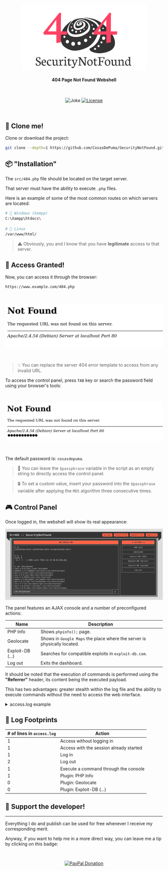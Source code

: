 
<div align="center">
  <img src=".github/readme/logo.png" alt="SecurityNotFound" width="400">
  <h4>404 Page Not Found Webshell</h4>
  <br/>
</div>

<p align="center">
    <img src="https://img.shields.io/badge/404-badge%20not%20found-333333.svg?style=for-the-badge" alt="Joke">
    <a href="https://github.com/CosasDePuma/SecurityNotFound/blob/master/LICENSE">
      <img src="https://img.shields.io/github/license/CosasDePuma/SecurityNotFound.svg?style=for-the-badge" alt="License">
    </a>
</p>
<br>

## 📼 Clone me!

Clone or download the project:

```sh
git clone --depth=1 https://github.com/CosasDePuma/SecurityNotFound.git
```

## 📦 "Installation"

The `src/404.php` file should be located on the target server.

That server must have the ability to execute `.php` files.

Here is an example of some of the most common routes on which servers are located:

```sh
# 🏁 Windows (Xampp)
C:\Xampp\htdocs\

# 🐧 Linux
/var/www/html/
```

> :warning:  Obviously, you and I know that you have **legitimate** access to that server.


## 🚪 Access Granted!

Now, you can access it through the browser:

```sh
https://www.example.com/404.php
```

<br>
<p align="center"><img src=".github/readme/404.png"/></p>
<br>

> 💡 You can replace the server 404 error template to access from any invalid URL.

To access the control panel, press `TAB` key or search the password field using your browser's tools:

<br>
<p align="center"><img src=".github/readme/secret.png"/></p>
<br>

The default password is: `cosasdepuma`.

> 🥚 You can leave the `$passphrase` variable in the script as an empty string to directly access the control panel.

> 🔒 To set a custom value, insert your password into the `$passphrase` variable after applying the ``MD5`` algorithm three consecutive times.

## 🎮 Control Panel

Once logged in, the webshell will show its real appearance:

<p align="center">
  <img src=".github/readme/webshell.png"/>
</p>

The panel features an AJAX console and a number of preconfigured actions:

| Name | Description |
| --- | --- |
| PHP Info | Shows `phpinfo();` page. |
| Geolocate | Shows in `Google Maps` the place where the server is physically located. |
| Exploit-DB (...) | Searches for compatible exploits in `exploit-db.com`. |
| Log out | Exits the dashboard. |

It should be noted that the execution of commands is performed using the **"Referrer"** header, its content being the executed payload.

This has two advantages: greater stealth within the log file and the ability to execute commands without the need to access the web interface.

<details>
<summary>access.log example</summary>

```log
172.18.0.1 - - [25/Jul/2022:04:52:17 +0000] "GET /404.php HTTP/1.1" 404 771 "-" "Mozilla/5.0 (X11; Linux x86_64; rv:102.0) Gecko/20100101 Firefox/102.0"
172.18.0.1 - - [25/Jul/2022:04:52:21 +0000] "POST /404.php HTTP/1.1" 404 3560 "http://localhost/404.php" "Mozilla/5.0 (X11; Linux x86_64; rv:102.0) Gecko/20100101 Firefox/102.0"
172.18.0.1 - - [25/Jul/2022:04:52:27 +0000] "GET /404.php HTTP/1.1" 404 375 "-" "Mozilla/5.0 (X11; Linux x86_64; rv:102.0) Gecko/20100101 Firefox/102.0"
172.18.0.1 - - [25/Jul/2022:04:52:31 +0000] "GET /404.php HTTP/1.1" 404 470 "-" "Mozilla/5.0 (X11; Linux x86_64; rv:102.0) Gecko/20100101 Firefox/102.0"
172.18.0.1 - - [25/Jul/2022:04:52:37 +0000] "GET /404.php?p HTTP/1.1" 404 75790 "http://localhost/404.php" "Mozilla/5.0 (X11; Linux x86_64; rv:102.0) Gecko/20100101 Firefox/102.0"
172.18.0.1 - - [25/Jul/2022:04:52:41 +0000] "GET /404.php HTTP/1.1" 404 3560 "-" "Mozilla/5.0 (X11; Linux x86_64; rv:102.0) Gecko/20100101 Firefox/102.0"
172.18.0.1 - - [25/Jul/2022:04:52:43 +0000] "GET /404.php?c HTTP/1.1" 302 373 "http://localhost/404.php" "Mozilla/5.0 (X11; Linux x86_64; rv:102.0) Gecko/20100101 Firefox/102.0"
172.18.0.1 - - [25/Jul/2022:04:52:43 +0000] "GET /404.php HTTP/1.1" 404 771 "http://localhost/404.php" "Mozilla/5.0 (X11; Linux x86_64; rv:102.0) Gecko/20100101 Firefox/102.0"
```

</details>

## 📜 Log Footprints

| # of lines in `access.log` | Action |
| --- | --- |
| 1 | Access without logging in |
| 1 | Access with the session already started |
| 1 | Log in |
| 2 | Log out |
| 1 | Execute a command through the console |
| 1 | Plugin: PHP Info
| 0 | Plugin: Geolocate
| 0 | Plugin: Exploit-DB (...)

## 🐙 Support the developer!
----
Everything I do and publish can be used for free whenever I receive my corresponding merit.

Anyway, if you want to help me in a more direct way, you can leave me a tip by clicking on this badge:

<br>
<p align="center">
  <a href="https://www.paypal.me/cosasdepuma/">
    <img src="https://img.shields.io/badge/Donate-PayPal-blue.svg?style=for-the-badge" alt="PayPal Donation" />
  </a>
</p>
<br>